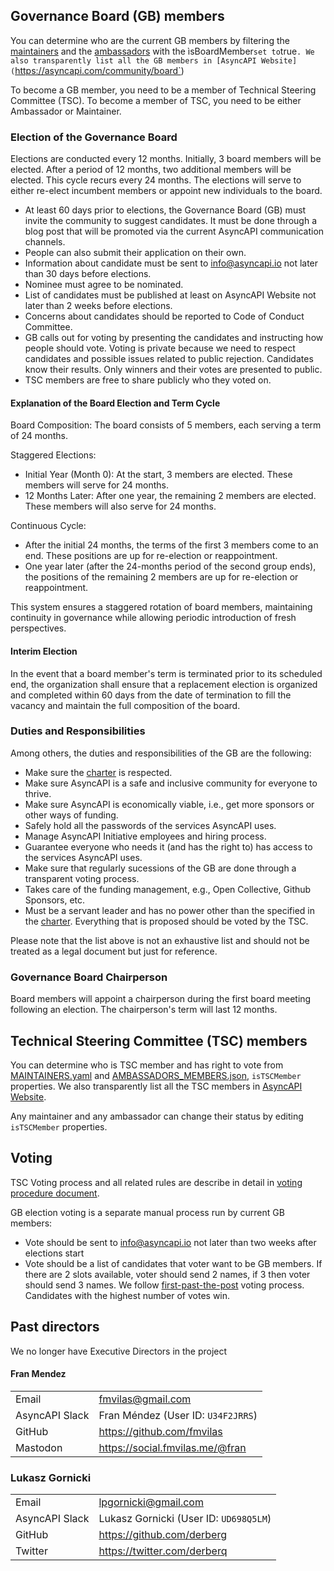 ## Governance Board (GB) members

You can determine who are the current GB members by filtering the [maintainers](MAINTAINERS.yaml) and the [ambassadors](AMBASSADORS_MEMBERS.json) with the ìsBoardMember` set to `true`. We also transparently list all the GB members in [AsyncAPI Website](`https://asyncapi.com/community/board`)

To become a GB member, you need to be a member of Technical Steering Committee (TSC). To become a member of TSC, you need to be either Ambassador or Maintainer. 

### Election of the Governance Board

Elections are conducted every 12 months. Initially, 3 board members will be elected. After a period of 12 months, two additional members will be elected. This cycle recurs every 24 months. The elections will serve to either re-elect incumbent members or appoint new individuals to the board.

- At least 60 days prior to elections, the Governance Board (GB) must invite the community to suggest candidates. It must be done through a blog post that will be promoted via the current AsyncAPI communication channels.
- People can also submit their application on their own. 
- Information about candidate must be sent to info@asyncapi.io not later than 30 days before elections.
- Nominee must agree to be nominated.
- List of candidates must be published at least on AsyncAPI Website not later than 2 weeks before elections.
- Concerns about candidates should be reported to Code of Conduct Committee. 
- GB calls out for voting by presenting the candidates and instructing how people should vote. Voting is private because we need to respect candidates and possible issues related to public rejection. Candidates know their results. Only winners and their votes are presented to public.
- TSC members are free to share publicly who they voted on.

#### Explanation of the Board Election and Term Cycle

Board Composition: The board consists of 5 members, each serving a term of 24 months.

Staggered Elections:

- Initial Year (Month 0): At the start, 3 members are elected. These members will serve for 24 months.
- 12 Months Later: After one year, the remaining 2 members are elected. These members will also serve for 24 months.

Continuous Cycle:

- After the initial 24 months, the terms of the first 3 members come to an end. These positions are up for re-election or reappointment.
- One year later (after the 24-months period of the second group ends), the positions of the remaining 2 members are up for re-election or reappointment.

This system ensures a staggered rotation of board members, maintaining continuity in governance while allowing periodic introduction of fresh perspectives.

#### Interim Election

In the event that a board member's term is terminated prior to its scheduled end, the organization shall ensure that a replacement election is organized and completed within 60 days from the date of termination to fill the vacancy and maintain the full composition of the board.

### Duties and Responsibilities

Among others, the duties and responsibilities of the GB are the following:

- Make sure the [charter](./CHARTER.md) is respected.
- Make sure AsyncAPI is a safe and inclusive community for everyone to thrive.
- Make sure AsyncAPI is economically viable, i.e., get more sponsors or other ways of funding.
- Safely hold all the passwords of the services AsyncAPI uses.
- Manage AsyncAPI Initiative employees and hiring process.
- Guarantee everyone who needs it (and has the right to) has access to the services AsyncAPI uses.
- Make sure that regularly sucessions of the GB are done through a transparent voting process.
- Takes care of the funding management, e.g., Open Collective, Github Sponsors, etc.
- Must be a servant leader and has no power other than the specified in the [charter](./CHARTER.md). Everything that is proposed should be voted by the TSC.

Please note that the list above is not an exhaustive list and should not be treated as a legal document but just for reference.


### Governance Board Chairperson

Board members will appoint a chairperson during the first board meeting following an election. The chairperson's term will last 12 months.

## Technical Steering Committee (TSC) members

You can determine who is TSC member and has right to vote from [MAINTAINERS.yaml](MAINTAINERS.yaml) and [AMBASSADORS_MEMBERS.json](AMBASSADORS_MEMBERS.json), `isTSCMember` properties. We also transparently list all the TSC members in [AsyncAPI Website](`https://asyncapi.com/community/tsc`).

Any maintainer and any ambassador can change their status by editing `isTSCMember` properties.

## Voting

TSC Voting process and all related rules are describe in detail in [voting procedure document](voting.md).

GB election voting is a separate manual process run by current GB members:
- Vote should be sent to info@asyncapi.io not later than two weeks after elections start
- Vote should be a list of candidates that voter want to be GB members. If there are 2 slots available, voter should send 2 names, if 3 then voter should send 3 names. We follow [first-past-the-post](https://en.wikipedia.org/wiki/First-past-the-post_voting) voting process. Candidates with the highest number of votes win.

## Past directors

We no longer have Executive Directors in the project

#### Fran Mendez

|                |                                    |
| -------------- | ---------------------------------- |
| Email          | fmvilas@gmail.com                  |
| AsyncAPI Slack | Fran Méndez (User ID: `U34F2JRRS`) |
| GitHub         | https://github.com/fmvilas         |
| Mastodon       | https://social.fmvilas.me/@fran    |

### Lukasz Gornicki

|                |                                        |
| -------------- | -------------------------------------- |
| Email          | lpgornicki@gmail.com                   |
| AsyncAPI Slack | Lukasz Gornicki (User ID: `UD698Q5LM`) |
| GitHub         | https://github.com/derberg             |
| Twitter        | https://twitter.com/derberq            |
